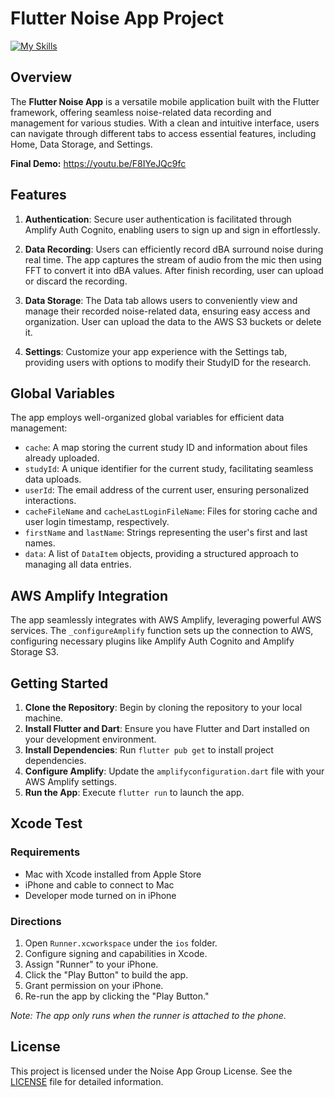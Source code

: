 # Flutter Noise App Project
[![My Skills](https://skillicons.dev/icons?i=aws,flutter,dart,figma)](https://skillicons.dev)
## Overview

The **Flutter Noise App** is a versatile mobile application built with the Flutter framework, offering seamless noise-related data recording and management for various studies. With a clean and intuitive interface, users can navigate through different tabs to access essential features, including Home, Data Storage, and Settings.

**Final Demo:** https://youtu.be/F8IYeJQc9fc
## Features

1. **Authentication**: Secure user authentication is facilitated through Amplify Auth Cognito, enabling users to sign up and sign in effortlessly.

2. **Data Recording**: Users can efficiently record dBA surround noise during real time. The app captures the stream of audio from the mic then using FFT to convert it into dBA values. After finish recording, user can upload or discard the recording.

3. **Data Storage**: The Data tab allows users to conveniently view and manage their recorded noise-related data, ensuring easy access and organization. User can upload the data to the AWS S3 buckets or delete it.

4. **Settings**: Customize your app experience with the Settings tab, providing users with options to modify their StudyID for the research.

## Global Variables

The app employs well-organized global variables for efficient data management:

- `cache`: A map storing the current study ID and information about files already uploaded.
- `studyId`: A unique identifier for the current study, facilitating seamless data uploads.
- `userId`: The email address of the current user, ensuring personalized interactions.
- `cacheFileName` and `cacheLastLoginFileName`: Files for storing cache and user login timestamp, respectively.
- `firstName` and `lastName`: Strings representing the user's first and last names.
- `data`: A list of `DataItem` objects, providing a structured approach to managing all data entries.

## AWS Amplify Integration

The app seamlessly integrates with AWS Amplify, leveraging powerful AWS services. The `_configureAmplify` function sets up the connection to AWS, configuring necessary plugins like Amplify Auth Cognito and Amplify Storage S3.

## Getting Started

1. **Clone the Repository**: Begin by cloning the repository to your local machine.
2. **Install Flutter and Dart**: Ensure you have Flutter and Dart installed on your development environment.
3. **Install Dependencies**: Run `flutter pub get` to install project dependencies.
4. **Configure Amplify**: Update the `amplifyconfiguration.dart` file with your AWS Amplify settings.
5. **Run the App**: Execute `flutter run` to launch the app.

## Xcode Test

### Requirements

- Mac with Xcode installed from Apple Store
- iPhone and cable to connect to Mac
- Developer mode turned on in iPhone

### Directions

1. Open `Runner.xcworkspace` under the `ios` folder.
2. Configure signing and capabilities in Xcode.
3. Assign "Runner" to your iPhone.
4. Click the "Play Button" to build the app.
5. Grant permission on your iPhone.
6. Re-run the app by clicking the "Play Button."

*Note: The app only runs when the runner is attached to the phone.*


## License

This project is licensed under the Noise App Group License. See the [LICENSE](LICENSE) file for detailed information.

